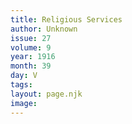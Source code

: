 ```yaml
---
title: Religious Services
author: Unknown
issue: 27
volume: 9
year: 1916
month: 39
day: V
tags:
layout: page.njk
image:
---
```



